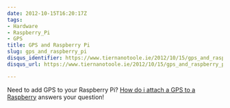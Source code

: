 ```yaml
---
date: 2012-10-15T16:20:17Z
tags:
- Hardware
- Raspberry_Pi
- GPS
title: GPS and Raspberry Pi
slug: gps_and_raspberry_pi
disqus_identifier: https://www.tiernanotoole.ie/2012/10/15/gps_and_raspberry_pi.html
disqus_url: https://www.tiernanotoole.ie/2012/10/15/gps_and_raspberry_pi.html

---
```

 Need to add GPS to your Raspberry Pi? [How do i attach a GPS to a Raspberry][1] answers your question!

[1]:http://raspberrypi.stackexchange.com/questions/547/how-do-i-attach-a-gps-receiver